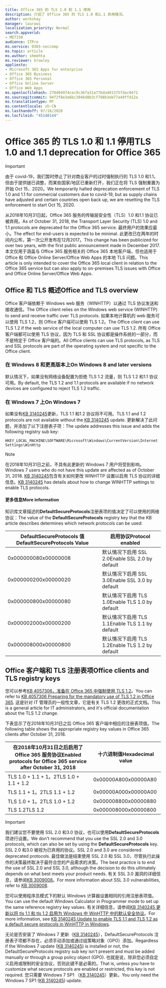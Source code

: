 ```yaml
---
title: Office 365 的 TLS 1.0 和 1.1 停用
description: 介绍了 Office 365 的 TLS 1.0 和1.1 弃用情况。
author: workshay
manager: laurawi
localization_priority: Normal
search.appverid:
- MET150
audience: ITPro
ms.service: O365-seccomp
ms.topic: article
ms.author: shmehta
ms.reviewer: krowley
appliesto:
- Microsoft 365 Apps for enterprise
- Office 365 Business
- Office 365 Personal
- Office Online Server
- Office Web Apps
ms.openlocfilehash: 270d04974cec9c36fa31a77bda401375fdac0471
ms.sourcegitcommit: 94f2f8e3e6bc3946d8b3cf798b3eb77a49ffd12a
ms.translationtype: MT
ms.contentlocale: zh-CN
ms.lasthandoff: 07/16/2020
ms.locfileid: "45148144"
---
```

# <a name="tls-10-and-11-deprecation-for-office-365"></a><span data-ttu-id="b9d2b-103">Office 365 的 TLS 1.0 和 1.1 停用</span><span class="sxs-lookup"><span data-stu-id="b9d2b-103">TLS 1.0 and 1.1 deprecation for Office 365</span></span>
> [!IMPORTANT]
> <span data-ttu-id="b9d2b-104">由于 covid-19，我们暂时停止了针对商业客户的过时强制执行的 TLS 1.0 和1.1，但由于提供链已调整，而某些国家/地区已重新打开，我们正在将 TLS 强制重置为开始 Oct 15、2020。</span><span class="sxs-lookup"><span data-stu-id="b9d2b-104">We temporarily halted deprecation enforcement of TLS 1.0 and 1.1 for commercial customers due to covid-19, but as supply chains have adjusted and certain countries open back up, we are resetting the TLS enforcement to start Oct 15, 2020.</span></span> 

<span data-ttu-id="b9d2b-105">从2018年10月31日起，Office 365 服务的传输层安全性（TLS）1.0 和1.1 协议已被弃用。</span><span class="sxs-lookup"><span data-stu-id="b9d2b-105">As of October 31, 2018, the Transport Layer Security (TLS) 1.0 and 1.1 protocols are deprecated for the Office 365 service.</span></span> <span data-ttu-id="b9d2b-106">最终用户的效果应最小。</span><span class="sxs-lookup"><span data-stu-id="b9d2b-106">The effect for end-users is expected to be minimal.</span></span> <span data-ttu-id="b9d2b-107">此更改已在两年的时间内公布，第一次公开发布在12月2017。</span><span class="sxs-lookup"><span data-stu-id="b9d2b-107">This change has been publicized for over two years, with the first public announcement made in December 2017.</span></span> <span data-ttu-id="b9d2b-108">本文仅用于涵盖与 Office 365 服务相关的 Office 365 本地客户端，但也适用于 Office 和 Office Online Server/Office Web Apps 的本地 TLS 问题。</span><span class="sxs-lookup"><span data-stu-id="b9d2b-108">This article is only intended to cover the Office 365 local client in relation to the Office 365 service but can also apply to on-premises TLS issues with Office and Office Online Server/Office Web Apps.</span></span>

## <a name="office-and-tls-overview"></a><span data-ttu-id="b9d2b-109">Office 和 TLS 概述</span><span class="sxs-lookup"><span data-stu-id="b9d2b-109">Office and TLS overview</span></span>

<span data-ttu-id="b9d2b-110">Office 客户端依赖于 Windows web 服务（WINHTTP）以通过 TLS 协议发送和接收通信。</span><span class="sxs-lookup"><span data-stu-id="b9d2b-110">The Office client relies on the Windows web service (WINHTTP) to send and receive traffic over TLS protocols.</span></span> <span data-ttu-id="b9d2b-111">如果本地计算机的 web 服务可以使用 TLS 1.2，则 Office 客户端可以使用 TLS 1.2。</span><span class="sxs-lookup"><span data-stu-id="b9d2b-111">The Office client can use TLS 1.2 if the web service of the local computer can use TLS 1.2.</span></span> <span data-ttu-id="b9d2b-112">所有 Office 客户端都可以使用 TLS 协议，因为 TLS 和 SSL 协议都是操作系统的一部分，而不是特定于 Office 客户端的。</span><span class="sxs-lookup"><span data-stu-id="b9d2b-112">All Office clients can use TLS protocols, as TLS and SSL protocols are part of the operating system and not specific to the Office client.</span></span>

### <a name="on-windows-8-and-later-versions"></a><span data-ttu-id="b9d2b-113">在 Windows 8 和更高版本上</span><span class="sxs-lookup"><span data-stu-id="b9d2b-113">On Windows 8 and later versions</span></span>

<span data-ttu-id="b9d2b-114">默认情况下，如果没有网络设备配置为拒绝 TLS 1.2 流量，则 TLS 1.2 和1.1 协议可用。</span><span class="sxs-lookup"><span data-stu-id="b9d2b-114">By default, the TLS 1.2 and 1.1 protocols are available if no network devices are configured to reject TLS 1.2 traffic.</span></span>

### <a name="on-windows-7"></a><span data-ttu-id="b9d2b-115">在 Windows 7 上</span><span class="sxs-lookup"><span data-stu-id="b9d2b-115">On Windows 7</span></span>

<span data-ttu-id="b9d2b-116">如果没有[KB 3140245](https://support.microsoft.com/help/3140245)更新，TLS 1.1 和1.2 协议将不可用。</span><span class="sxs-lookup"><span data-stu-id="b9d2b-116">TLS 1.1 and 1.2 protocols are not available without the [KB 3140245](https://support.microsoft.com/help/3140245) update.</span></span> <span data-ttu-id="b9d2b-117">更新解决了此问题，并添加了以下注册表子项：</span><span class="sxs-lookup"><span data-stu-id="b9d2b-117">The update addresses this issue and adds the following registry sub key:</span></span>

```console
HKEY_LOCAL_MACHINE\SOFTWARE\Microsoft\Windows\CurrentVersion\Internet Settings\WinHttp
```

> [!NOTE]
> <span data-ttu-id="b9d2b-118">在2018年10月31日之前，不具有此更新的 Windows 7 用户将受到影响。</span><span class="sxs-lookup"><span data-stu-id="b9d2b-118">Windows 7 users who do not have this update are affected as of October 31, 2018.</span></span> <span data-ttu-id="b9d2b-119">[KB 3140245](https://support.microsoft.com/help/3140245)包含有关如何更改 WINHTTP 设置以启用 TLS 协议的详细信息。</span><span class="sxs-lookup"><span data-stu-id="b9d2b-119">[KB 3140245](https://support.microsoft.com/help/3140245) has details about how to change WINHTTP settings to enable TLS protocols.</span></span>

#### <a name="more-information"></a><span data-ttu-id="b9d2b-120">更多信息</span><span class="sxs-lookup"><span data-stu-id="b9d2b-120">More information</span></span>

<span data-ttu-id="b9d2b-121">知识库文章描述的**DefaultSecureProtocols**注册表项的值决定了可以使用的网络协议：</span><span class="sxs-lookup"><span data-stu-id="b9d2b-121">The value of the **DefaultSecureProtocols** registry key that the KB article describes determines which network protocols can be used:</span></span>

|<span data-ttu-id="b9d2b-122">DefaultSecureProtocols 值</span><span class="sxs-lookup"><span data-stu-id="b9d2b-122">DefaultSecureProtocols Value</span></span>|<span data-ttu-id="b9d2b-123">启用协议</span><span class="sxs-lookup"><span data-stu-id="b9d2b-123">Protocol enabled</span></span>|
|-|-|
|<span data-ttu-id="b9d2b-124">0x00000008</span><span class="sxs-lookup"><span data-stu-id="b9d2b-124">0x00000008</span></span>|<span data-ttu-id="b9d2b-125">默认情况下启用 SSL 2.0</span><span class="sxs-lookup"><span data-stu-id="b9d2b-125">Enable SSL 2.0 by default</span></span>|
|<span data-ttu-id="b9d2b-126">0x00000020</span><span class="sxs-lookup"><span data-stu-id="b9d2b-126">0x00000020</span></span>|<span data-ttu-id="b9d2b-127">默认情况下启用 SSL 3.0</span><span class="sxs-lookup"><span data-stu-id="b9d2b-127">Enable SSL 3.0 by default</span></span>|
|<span data-ttu-id="b9d2b-128">0x00000080</span><span class="sxs-lookup"><span data-stu-id="b9d2b-128">0x00000080</span></span>|<span data-ttu-id="b9d2b-129">默认情况下启用 TLS 1.0</span><span class="sxs-lookup"><span data-stu-id="b9d2b-129">Enable TLS 1.0 by default</span></span>|
|<span data-ttu-id="b9d2b-130">0x00000200</span><span class="sxs-lookup"><span data-stu-id="b9d2b-130">0x00000200</span></span>|<span data-ttu-id="b9d2b-131">默认情况下启用 TLS 1.1</span><span class="sxs-lookup"><span data-stu-id="b9d2b-131">Enable TLS 1.1 by default</span></span>|
|<span data-ttu-id="b9d2b-132">0x00000800</span><span class="sxs-lookup"><span data-stu-id="b9d2b-132">0x00000800</span></span>|<span data-ttu-id="b9d2b-133">默认情况下启用 TLS 1.2</span><span class="sxs-lookup"><span data-stu-id="b9d2b-133">Enable TLS 1.2 by default</span></span>|

## <a name="office-clients-and-tls-registry-keys"></a><span data-ttu-id="b9d2b-134">Office 客户端和 TLS 注册表项</span><span class="sxs-lookup"><span data-stu-id="b9d2b-134">Office clients and TLS registry keys</span></span>

<span data-ttu-id="b9d2b-135">您可以参考[KB 4057306，准备在 Office 365 中强制使用 TLS 1.2](https://support.microsoft.com/help/4057306)。</span><span class="sxs-lookup"><span data-stu-id="b9d2b-135">You can refer to [KB 4057306 Preparing for the mandatory use of TLS 1.2 in Office 365](https://support.microsoft.com/help/4057306).</span></span> <span data-ttu-id="b9d2b-136">这是针对 IT 管理员的一般性文章，它是有关 TLS 1.2 更改的正式文档。</span><span class="sxs-lookup"><span data-stu-id="b9d2b-136">This is a general article for IT administrators, and it's official documentation about the TLS 1.2 change.</span></span>

<span data-ttu-id="b9d2b-137">下表显示了在2018年10月31日之后 Office 365 客户端中相应的注册表项值。</span><span class="sxs-lookup"><span data-stu-id="b9d2b-137">The following table shows the appropriate registry key values in Office 365 clients after October 31, 2018.</span></span>

|<span data-ttu-id="b9d2b-138">在2018年10月31日之后启用了 Office 365 服务协议</span><span class="sxs-lookup"><span data-stu-id="b9d2b-138">Enabled protocols for Office 365 service after October 31, 2018</span></span>|<span data-ttu-id="b9d2b-139">十六进制值</span><span class="sxs-lookup"><span data-stu-id="b9d2b-139">Hexadecimal value</span></span>|
|-|-|
|<span data-ttu-id="b9d2b-140">TLS 1.0 + 1.1 + 1。2</span><span class="sxs-lookup"><span data-stu-id="b9d2b-140">TLS 1.0 + 1.1 + 1.2</span></span>|<span data-ttu-id="b9d2b-141">0x00000A80</span><span class="sxs-lookup"><span data-stu-id="b9d2b-141">0x00000A80</span></span>|
|<span data-ttu-id="b9d2b-142">TLS 1.1 + 1。2</span><span class="sxs-lookup"><span data-stu-id="b9d2b-142">TLS 1.1 + 1.2</span></span>|<span data-ttu-id="b9d2b-143">0x00000A00</span><span class="sxs-lookup"><span data-stu-id="b9d2b-143">0x00000A00</span></span>|
|<span data-ttu-id="b9d2b-144">TLS 1.0 + 1。2</span><span class="sxs-lookup"><span data-stu-id="b9d2b-144">TLS 1.0 + 1.2</span></span>|<span data-ttu-id="b9d2b-145">0x00000880</span><span class="sxs-lookup"><span data-stu-id="b9d2b-145">0x00000880</span></span>|
|<span data-ttu-id="b9d2b-146">TLS 1.2</span><span class="sxs-lookup"><span data-stu-id="b9d2b-146">TLS 1.2</span></span>|<span data-ttu-id="b9d2b-147">0x00000800</span><span class="sxs-lookup"><span data-stu-id="b9d2b-147">0x00000800</span></span>|

> [!IMPORTANT]
> <span data-ttu-id="b9d2b-148">我们建议您不要使用 SSL 2.0 和3.0 协议，也可以使用**DefaultSecureProtocols**项进行设置。</span><span class="sxs-lookup"><span data-stu-id="b9d2b-148">We don't recommend that you use the SSL 2.0 and 3.0 protocols, which can also be set by using the **DefaultSecureProtocols** key.</span></span> <span data-ttu-id="b9d2b-149">SSL 2.0 和3.0 被视为已弃用的协议。</span><span class="sxs-lookup"><span data-stu-id="b9d2b-149">SSL 2.0 and 3.0 are considered deprecated protocols.</span></span> <span data-ttu-id="b9d2b-150">最佳做法是结束使用 SSL 2.0 和 SSL 3.0，尽管执行此操作的决策最终取决于最符合您的产品需求的决策。</span><span class="sxs-lookup"><span data-stu-id="b9d2b-150">The best practice is to end the use of SSL 2.0 and SSL 3.0, although the decision to do this ultimately depends on what best meets your product needs.</span></span> <span data-ttu-id="b9d2b-151">有关 SSL 3.0 漏洞的详细信息，请参阅[KB 3009008](https://support.microsoft.com/help/3009008)。</span><span class="sxs-lookup"><span data-stu-id="b9d2b-151">For more information about SSL 3.0 vulnerabilities, refer to [KB 3009008](https://support.microsoft.com/help/3009008).</span></span>

<span data-ttu-id="b9d2b-152">您可以使用程序员模式下的默认 Windows 计算器设置相同的引用注册表项值。</span><span class="sxs-lookup"><span data-stu-id="b9d2b-152">You can use the default Windows Calculator in Programmer mode to set up the same reference registry key values.</span></span> <span data-ttu-id="b9d2b-153">有关详细信息，请参阅[KB 3140245 更新以将 tls 1.1 和 tls 1.2 启用为 Windows 中 WinHTTP 中的默认安全协议](https://support.microsoft.com/help/3140245)。</span><span class="sxs-lookup"><span data-stu-id="b9d2b-153">For more information, see [KB 3140245 Update to enable TLS 1.1 and TLS 1.2 as a default secure protocols in WinHTTP in Windows](https://support.microsoft.com/help/3140245).</span></span>

<span data-ttu-id="b9d2b-154">无论是否安装了 Windows 7 更新（[KB 3140245](https://support.microsoft.com/help/3140245)），DefaultSecureProtocols 注册表子项都不存在，必须手动添加或通过组策略对象（GPO）添加。</span><span class="sxs-lookup"><span data-stu-id="b9d2b-154">Regardless if the Windows 7 update ([KB 3140245](https://support.microsoft.com/help/3140245)) is installed or not, the DefaultSecureProtocols registry sub key isn't present and must be added manually or through a group policy object (GPO).</span></span> <span data-ttu-id="b9d2b-155">也就是说，除非您必须自定义启用或限制的安全协议，否则此键不是必需的。</span><span class="sxs-lookup"><span data-stu-id="b9d2b-155">That is, unless you have to customize what secure protocols are enabled or restricted, this key is not required.</span></span> <span data-ttu-id="b9d2b-156">您只需要 Windows 7 SP1 （[KB 3140245](https://support.microsoft.com/help/3140245)）更新。</span><span class="sxs-lookup"><span data-stu-id="b9d2b-156">You only need the Windows 7 SP1 ([KB 3140245](https://support.microsoft.com/help/3140245)) update.</span></span>
